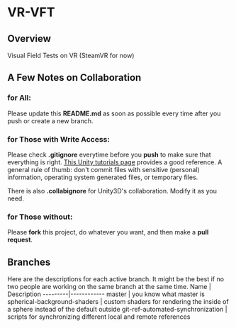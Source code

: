 # VR-VFT


## Overview
Visual Field Tests on VR (SteamVR for now)


## A Few Notes on Collaboration
### for All: 
Please update this **README.md** as soon as possible every time after you push or create a new branch. 

### for Those with Write Access: 
Please check **.gitignore** everytime before you **push** to make sure that everything is right. [This Unity tutorials page](https://unity3d.com/learn/tutorials/topics/production/mastering-unity-project-folder-structure-version-control-systems "Mastering Unity Project Folder Structure - Version Control Systems") provides a good reference. A general rule of thumb: don't commit files with sensitive (personal) information, operating system generated files, or temporary files. 

There is also **.collabignore** for Unity3D's collaboration. Modify it as you need.

### for Those without: 
Please **fork** this project, do whatever you want, and then make a **pull request**.

## Branches 
Here are the descriptions for each active branch. It might be the best if no two people are working on the same branch at the same time. 
Name | Description
---------|------------
master | you know what master is
spherical-background-shaders | custom shaders for rendering the inside of a sphere instead of the default outside
git-ref-automated-synchronization | scripts for synchronizing different local and remote references
